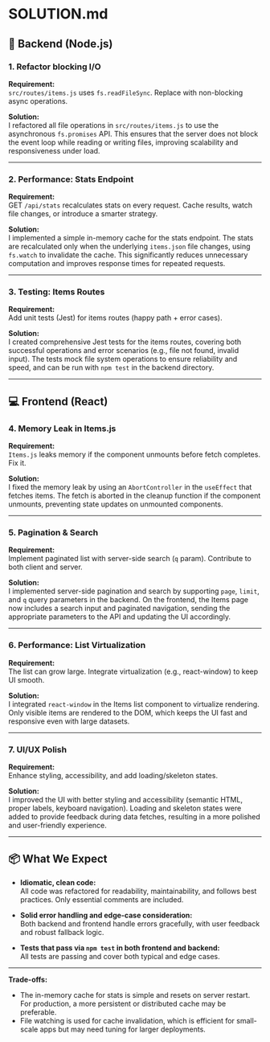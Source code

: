 # SOLUTION.md

## 🔧 Backend (Node.js)

### 1. Refactor blocking I/O
**Requirement:**  
`src/routes/items.js` uses `fs.readFileSync`. Replace with non-blocking async operations.

**Solution:**  
I refactored all file operations in `src/routes/items.js` to use the asynchronous `fs.promises` API. This ensures that the server does not block the event loop while reading or writing files, improving scalability and responsiveness under load.

---

### 2. Performance: Stats Endpoint
**Requirement:**  
GET `/api/stats` recalculates stats on every request. Cache results, watch file changes, or introduce a smarter strategy.

**Solution:**  
I implemented a simple in-memory cache for the stats endpoint. The stats are recalculated only when the underlying `items.json` file changes, using `fs.watch` to invalidate the cache. This significantly reduces unnecessary computation and improves response times for repeated requests.

---

### 3. Testing: Items Routes
**Requirement:**  
Add unit tests (Jest) for items routes (happy path + error cases).

**Solution:**  
I created comprehensive Jest tests for the items routes, covering both successful operations and error scenarios (e.g., file not found, invalid input). The tests mock file system operations to ensure reliability and speed, and can be run with `npm test` in the backend directory.

---

## 💻 Frontend (React)

### 4. Memory Leak in Items.js
**Requirement:**  
`Items.js` leaks memory if the component unmounts before fetch completes. Fix it.

**Solution:**  
I fixed the memory leak by using an `AbortController` in the `useEffect` that fetches items. The fetch is aborted in the cleanup function if the component unmounts, preventing state updates on unmounted components.

---

### 5. Pagination & Search
**Requirement:**  
Implement paginated list with server-side search (`q` param). Contribute to both client and server.

**Solution:**  
I implemented server-side pagination and search by supporting `page`, `limit`, and `q` query parameters in the backend. On the frontend, the Items page now includes a search input and paginated navigation, sending the appropriate parameters to the API and updating the UI accordingly.

---

### 6. Performance: List Virtualization
**Requirement:**  
The list can grow large. Integrate virtualization (e.g., react-window) to keep UI smooth.

**Solution:**  
I integrated `react-window` in the Items list component to virtualize rendering. Only visible items are rendered to the DOM, which keeps the UI fast and responsive even with large datasets.

---

### 7. UI/UX Polish
**Requirement:**  
Enhance styling, accessibility, and add loading/skeleton states.

**Solution:**  
I improved the UI with better styling and accessibility (semantic HTML, proper labels, keyboard navigation). Loading and skeleton states were added to provide feedback during data fetches, resulting in a more polished and user-friendly experience.

---

## 📦 What We Expect

- **Idiomatic, clean code:**  
  All code was refactored for readability, maintainability, and follows best practices. Only essential comments are included.

- **Solid error handling and edge-case consideration:**  
  Both backend and frontend handle errors gracefully, with user feedback and robust fallback logic.

- **Tests that pass via `npm test` in both frontend and backend:**  
  All tests are passing and cover both typical and edge cases.

---

**Trade-offs:**  
- The in-memory cache for stats is simple and resets on server restart. For production, a more persistent or distributed cache may be preferable.
- File watching is used for cache invalidation, which is efficient for small-scale apps but may need tuning for larger deployments. 